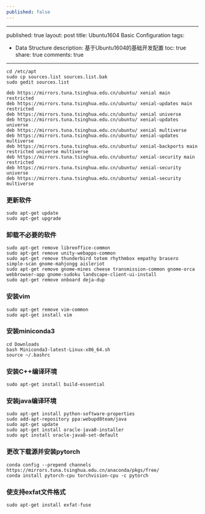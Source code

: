 ```yaml
---
published: false
---
```

---
published: true
layout: post
title: Ubuntu1604 Basic Configuration
tags:
  - Data Structure
description: 基于Ubuntu1604的基础开发配置
toc: true
share: true
comments: true

---

```
cd /etc/apt
sudo cp sources.list sources.list.bak
sudo gedit sources.list

deb https://mirrors.tuna.tsinghua.edu.cn/ubuntu/ xenial main restricted
deb https://mirrors.tuna.tsinghua.edu.cn/ubuntu/ xenial-updates main restricted
deb https://mirrors.tuna.tsinghua.edu.cn/ubuntu/ xenial universe
deb https://mirrors.tuna.tsinghua.edu.cn/ubuntu/ xenial-updates universe
deb https://mirrors.tuna.tsinghua.edu.cn/ubuntu/ xenial multiverse
deb https://mirrors.tuna.tsinghua.edu.cn/ubuntu/ xenial-updates multiverse
deb https://mirrors.tuna.tsinghua.edu.cn/ubuntu/ xenial-backports main restricted universe multiverse
deb https://mirrors.tuna.tsinghua.edu.cn/ubuntu/ xenial-security main restricted
deb https://mirrors.tuna.tsinghua.edu.cn/ubuntu/ xenial-security universe
deb https://mirrors.tuna.tsinghua.edu.cn/ubuntu/ xenial-security multiverse
```
### 更新软件
```
sudo apt-get update
sudo apt-get upgrade
```
### 卸载不必要的软件
```
sudo apt-get remove libreoffice-common
sudo apt-get remove unity-webapps-common
sudo apt-get remove thunderbird totem rhythmbox empathy brasero simple-scan gnome-mahjongg aisleriot
sudo apt-get remove gnome-mines cheese transmission-common gnome-orca webbrowser-app gnome-sudoku landscape-client-ui-install
sudo apt-get remove onboard deja-dup 
```
### 安装vim
```
sudo apt-get remove vim-common
sudo apt-get install vim
```
### 安装miniconda3
```
cd Downloads
bash Miniconda3-latest-Linux-x86_64.sh
source ~/.bashrc
```
### 安装C++编译环境
```
sudo apt-get install build-essential
```
### 安装java编译环境
```
sudo apt-get install python-software-properties
sudo add-apt-repository ppa:webupd8team/java
sudo apt-get update
sudo apt-get install oracle-java8-installer
sudo apt install oracle-java8-set-default
```
### 更改下载源并安装pytorch
```
conda config --prepend channels https://mirrors.tuna.tsinghua.edu.cn/anaconda/pkgs/free/
conda install pytorch-cpu torchvision-cpu -c pytorch
```
### 使支持exfat文件格式
```
sudo apt-get install exfat-fuse
```
